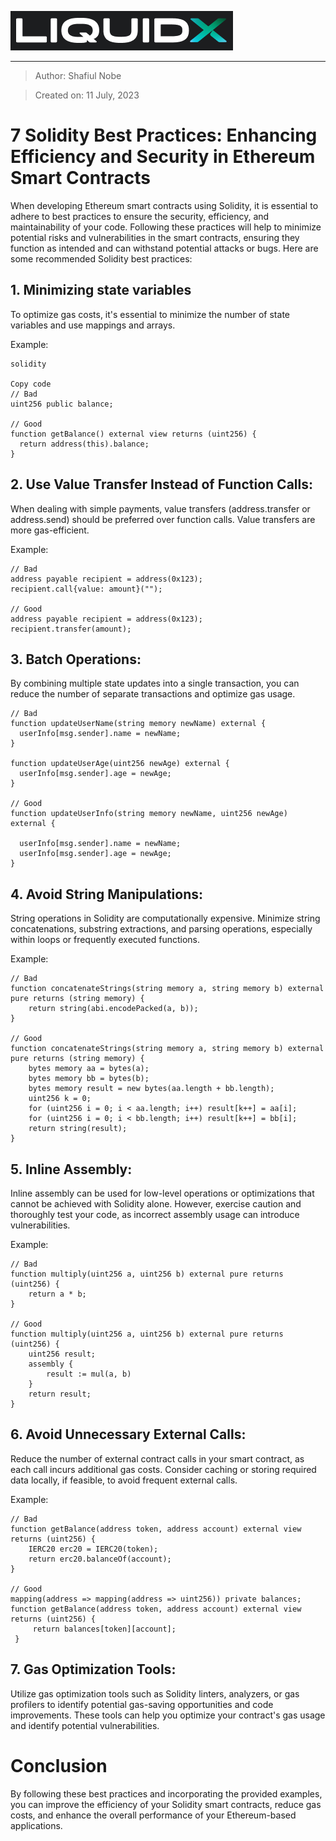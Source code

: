 ![LiquidXLogo.png](./img/LiquidXLogoDarkBg.png)
___ 

> Author: Shafiul Nobe

> Created on: 11 July, 2023

# 7 Solidity Best Practices: Enhancing Efficiency and Security in Ethereum Smart Contracts


When developing Ethereum smart contracts using Solidity, it is essential to adhere to best practices to ensure the security, efficiency, and maintainability of your code. Following these practices will help to minimize potential risks and vulnerabilities in the smart contracts, ensuring they function as intended and can withstand potential attacks or bugs.
Here are some recommended Solidity best practices:

## 1. Minimizing state variables
To optimize gas costs, it's essential to minimize the number of state variables and use mappings and arrays.

Example:

```
solidity

Copy code
// Bad 
uint256 public balance;

// Good 
function getBalance() external view returns (uint256) { 
  return address(this).balance; 
}
```

## 2. Use Value Transfer Instead of Function Calls:
When dealing with simple payments, value transfers (address.transfer or address.send) should be preferred over function calls.
Value transfers are more gas-efficient.

Example:

```
// Bad
address payable recipient = address(0x123);
recipient.call{value: amount}("");

// Good
address payable recipient = address(0x123);
recipient.transfer(amount);
```

## 3. Batch Operations:
By combining multiple state updates into a single transaction, you can reduce the number of separate transactions and optimize gas usage.

```
// Bad
function updateUserName(string memory newName) external {
  userInfo[msg.sender].name = newName;
}

function updateUserAge(uint256 newAge) external {
  userInfo[msg.sender].age = newAge;
}

// Good
function updateUserInfo(string memory newName, uint256 newAge) external {
  
  userInfo[msg.sender].name = newName;
  userInfo[msg.sender].age = newAge;
}
```

## 4. Avoid String Manipulations:
String operations in Solidity are computationally expensive. Minimize string concatenations, substring extractions, and parsing operations, especially within loops or frequently executed functions.

Example:

```
// Bad
function concatenateStrings(string memory a, string memory b) external pure returns (string memory) {
    return string(abi.encodePacked(a, b));
}

// Good
function concatenateStrings(string memory a, string memory b) external pure returns (string memory) {
    bytes memory aa = bytes(a);
    bytes memory bb = bytes(b);
    bytes memory result = new bytes(aa.length + bb.length);
    uint256 k = 0;
    for (uint256 i = 0; i < aa.length; i++) result[k++] = aa[i];
    for (uint256 i = 0; i < bb.length; i++) result[k++] = bb[i];
    return string(result);
}
```

## 5. Inline Assembly:
Inline assembly can be used for low-level operations or optimizations that cannot be achieved with Solidity alone. However, exercise caution and thoroughly test your code, as incorrect assembly usage can introduce vulnerabilities.

Example:

```
// Bad
function multiply(uint256 a, uint256 b) external pure returns (uint256) {
    return a * b;
}

// Good
function multiply(uint256 a, uint256 b) external pure returns (uint256) {
    uint256 result;
    assembly {
        result := mul(a, b)
    }
    return result;
}
```

## 6. Avoid Unnecessary External Calls:
Reduce the number of external contract calls in your smart contract, as each call incurs additional gas costs. Consider caching or storing required data locally, if feasible, to avoid frequent external calls.

Example:

```
// Bad
function getBalance(address token, address account) external view returns (uint256) {
    IERC20 erc20 = IERC20(token);
    return erc20.balanceOf(account);
}

// Good
mapping(address => mapping(address => uint256)) private balances;
function getBalance(address token, address account) external view returns (uint256) {
     return balances[token][account];
 }
```

## 7. Gas Optimization Tools:
Utilize gas optimization tools such as Solidity linters, analyzers, or gas profilers to identify potential gas-saving opportunities and code improvements. These tools can help you optimize your contract's gas usage and identify potential vulnerabilities.

# Conclusion
By following these best practices and incorporating the provided examples, you can improve the efficiency of your Solidity smart contracts, reduce gas costs, and enhance the overall performance of your Ethereum-based applications.